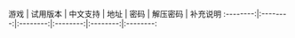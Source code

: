  游戏 | 试用版本 | 中文支持 | 地址 | 密码 | 解压密码 | 补充说明
:--------:|:--------:|:--------:|:--------:|:--------:|:--------:
